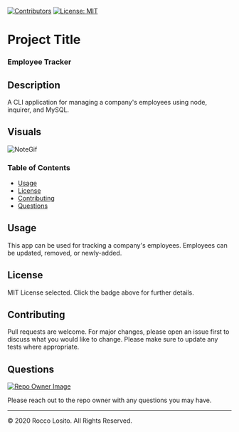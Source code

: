[![Contributors](https://img.shields.io/github/contributors/roccolosito/employee-template-engine)](https://github.com/roccolosito/employee-template-engine/graphs/contributors)
[![License: MIT](https://img.shields.io/badge/License-MIT-yellow.svg)](https://opensource.org/licenses/MIT)

# Project Title 
### **Employee Tracker**

## Description
A CLI application for managing a company's employees using node, inquirer, and MySQL.

## Visuals

![NoteGif](./Assets/tracker.gif)

### Table of Contents
* [Usage](#Usage)
* [License](#License)
* [Contributing](#Contributing)
* [Questions](#Questions)

## Usage
This app can be used for tracking a company's employees. Employees can be updated, removed, or newly-added.

## License
MIT License selected. Click the badge above for further details.

## Contributing
Pull requests are welcome. For major changes, please open an issue first to discuss what you would like to change. Please make sure to update any tests where appropriate.

## Questions
[![Repo Owner Image](https://avatars.githubusercontent.com/roccolosito?s=100)](")

Please reach out to the repo owner with any questions you may have.

- - -
© 2020 Rocco Losito. All Rights Reserved.